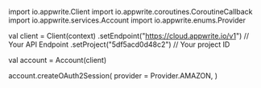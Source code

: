 import io.appwrite.Client
import io.appwrite.coroutines.CoroutineCallback
import io.appwrite.services.Account
import io.appwrite.enums.Provider

val client = Client(context)
    .setEndpoint("https://cloud.appwrite.io/v1") // Your API Endpoint
    .setProject("5df5acd0d48c2") // Your project ID

val account = Account(client)

account.createOAuth2Session(
    provider = Provider.AMAZON,
)